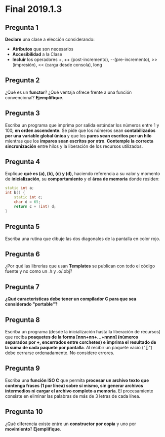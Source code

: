 # Final 2019.1.3

## Pregunta 1

**Declare** una clase a elección considerando:

- **Atributos** que son necesarios
- **Accesibilidad** a la Clase
- **Incluir** los operadores +, ++ (post-incremento), --(pre-incremento), >> (impresión), << (carga desde consola), long

## Pregunta 2

¿Qué es un **functor**? ¿Qué ventaja ofrece frente a una función convencional? **Ejemplifique**.

## Pregunta 3

Escriba un programa que imprima por salida estándar los números entre 1 y 100, **en orden ascendente**. Se pide que los números sean **contabilizados por una variable global única** y que los **pares sean escritos por un hilo** mientras que los **impares sean escritos por otro**. **Contemple la correcta sincronización** entre hilos y la liberación de los recursos utilizados.

## Pregunta 4

Explique **qué es (a), (b), (c) y (d)**, haciendo referencia a su valor y momento de **inicialización**, su **comportamiento** y el **área de memoria** donde residen:

```cpp
static int a;
int b() {
    static int c;
    char d = 65;
    return c + (int) d;
}
```

## Pregunta 5

Escriba una rutina que dibuje las dos diagonales de la pantalla en color rojo.

## Pregunta 6

¿Por qué las librerías que usan **Templates** se publican con todo el código fuente y no como un .h y .o/.obj?

## Pregunta 7

**¿Qué características debe tener un compilador C para que sea considerado "portable"?**

## Pregunta 8

Escriba un programa (desde la inicialización hasta la liberación de recursos) que reciba **poaquetes de la forma [nnn+nn+...+nnnn] (números separados por +, encerrados entre corchetes) e imprima el resultado de la suma de cada paquete por pantalla**. Al recibir un paquete vacío ("[]") debe cerrarse ordenadamente. No considere errores.

## Pregunta 9

Escriba una **función ISO C** que permita **procesar un archivo texto que contenga frases (1 por línea) sobre sí mismo, sin generar archivos intermedios ni cargar el archivo completo a memoria**. El procesamiento consiste en eliminar las palabras de más de 3 letras de cada línea.

## Pregunta 10

¿Qué diferencia existe entre un **constructor por copia** y uno por **movimiento**? **Ejemplifique**.
